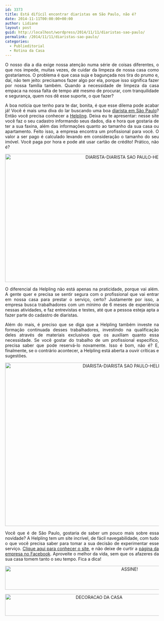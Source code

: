 ```yaml
---
id: 3373
title: Está difícil encontrar diaristas em São Paulo, não é?
date: 2014-11-11T00:00:00+00:00
author: Lidiane
layout: post
guid: http://localhost/wordpress/2014/11/11/diaristas-sao-paulo/
permalink: /2014/11/11/diaristas-sao-paulo/
categories:
  - Publieditorial
  - Rotina da Casa
---
```

<p align="justify">
  O nosso dia a dia exige nossa atenção numa série de coisas diferentes, o que nos impede, muitas vezes, de cuidar da limpeza de nossa casa como gostaríamos. O problema é que casa suja e bagunçada nos tira do prumo e, daí, não tem jeito: precisamos fazer algo por ela, porque isso significa fazer por nossa família também. Quando a necessidade de limpeza da casa empaca na nossa falta de tempo até mesmo de procurar, com tranquilidade e segurança, quem nos dê esse suporte, o que fazer?
</p>

<p align="justify">
  A boa notícia que tenho para te dar, bonita, é que esse dilema pode acabar já! Você é mais uma diva do lar buscando uma boa <a href="https://www.helpling.com.br/diarista/sao-paulo" target="_blank">diarista em São Paulo</a>? Então você precisa conhecer a <a href="https://www.helpling.com.br" target="_blank">Helpling</a>. Deixa eu te apresentar: nesse site você faz o seu cadastro informando seus dados, dia e hora que gostaria de ter a sua faxina, além das informações quanto ao tamanho da sua casa ou apartamento. Feito isso, a empresa encontra um profissional para você. O valor a ser pago é calculado levando em consideração o tamanho do seu imóvel. Você paga por hora e pode até usar cartão de crédito! Prático, não é?
</p>

<p align="center">
  <a href="http://www.trololodemulher.com.br/blog/wp-content/uploads/2014/11/DIARISTA-DIARISTA-SAO-PAULO-HELPLING.png"><img class="alignnone size-full wp-image-10580" src="http://www.trololodemulher.com.br/blog/wp-content/uploads/2014/11/DIARISTA-DIARISTA-SAO-PAULO-HELPLING.png" alt="DIARISTA-DIARISTA SAO PAULO-HELPLING" width="800" height="419" /></a>
</p>

<p align="justify">
  O diferencial da Helpling não está apenas na praticidade, porque vai além. A gente quer e precisa se sentir segura com o profissional que vai entrar em nossa casa para prestar o serviço, certo? Justamente por isso, a empresa busca trabalhadores com um mínimo de 6 meses de experiência nessas atividades, e faz entrevistas e testes, até que a pessoa esteja apta a fazer parte do cadastro de diaristas.
</p>

<p align="justify">
  Além do mais, é preciso que se diga que a Helpling também investe na formação continuada desses trabalhadores, investindo na qualificação deles através de materiais exclusivos que os auxiliam quanto essa necessidade. Se você gostar do trabalho de um profissional específico, precisa saber que pode reservá-lo novamente. Isso é bom, não é? E, finalmente, se o contrário acontecer, a Helpling está aberta a ouvir críticas e sugestões.
</p>

<p align="center">
  <a href="http://www.trololodemulher.com.br/blog/wp-content/uploads/2014/11/DIARISTA-DIARISTA-SAO-PAULO-HELPLING2.png"><img class="alignnone size-full wp-image-10581" src="http://www.trololodemulher.com.br/blog/wp-content/uploads/2014/11/DIARISTA-DIARISTA-SAO-PAULO-HELPLING2.png" alt="DIARISTA-DIARISTA SAO PAULO-HELPLING[2]" width="800" height="534" /></a>
</p>

<p align="justify">
  Você que é de São Paulo, gostaria de saber um pouco mais sobre essa novidade? A Helpling tem um site incrível, de fácil navegabilidade, com tudo o que você precisa saber para tomar a sua decisão de experimentar esse serviço. <a href="https://www.helpling.com.br/" target="_blank">Clique aqui para conhecer o site</a>, e não deixe de curtir a <a href="https://www.facebook.com/helpling.com.br" target="_blank">página da empresa no Facebook</a>. Aproveite o melhor da vida, sem que os afazeres da sua casa tomem tanto o seu tempo. Fica a dica!
</p>

<p align="center">
  <a href="http://feedburner.google.com/fb/a/mailverify?uri=blogbichafemea&loc=pt_BR" target="_blank"><img class="alignnone size-full wp-image-10439" src="http://www.trololodemulher.com.br/blog/wp-content/uploads/2014/09/ASSINE.png" alt="ASSINE!" width="800" height="78" /></a>
</p>

<p align="center">
  <a href="http://www.decoracaodacasa.com/" target="_blank"><img class="alignnone size-full wp-image-10262" src="http://www.trololodemulher.com.br/blog/wp-content/uploads/2014/07/DECORACAO-DA-CASA.png" alt="DECORACAO DA CASA" width="600" height="71" /></a>
</p>

<p align="justify">
  <p align="justify">
    <p align="justify">